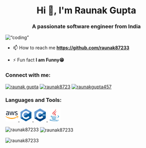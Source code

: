 <h1 align="center">Hi 👋, I'm Raunak Gupta</h1>
<h3 align="center">A passionate software engineer from India</h3>
<img src="https://repository-images.githubusercontent.com/462900780/0a10af70-6cbf-46df-9071-0ff586a3b1d6" align="“right”" alt="“coding”" style="max-width: 400;">

- 📫 How to reach me **https://github.com/raunak87233**

- ⚡ Fun fact **I am Funny😁**

<h3 align="left">Connect with me:</h3>
<p align="left">
<a href="https://linkedin.com/in/raunak gupta" target="blank"><img align="center" src="https://raw.githubusercontent.com/rahuldkjain/github-profile-readme-generator/master/src/images/icons/Social/linked-in-alt.svg" alt="raunak gupta" height="30" width="40" /></a>
<a href="https://instagram.com/raunak8723" target="blank"><img align="center" src="https://raw.githubusercontent.com/rahuldkjain/github-profile-readme-generator/master/src/images/icons/Social/instagram.svg" alt="raunak8723" height="30" width="40" /></a>
<a href="https://www.hackerrank.com/raunakgupta457" target="blank"><img align="center" src="https://raw.githubusercontent.com/rahuldkjain/github-profile-readme-generator/master/src/images/icons/Social/hackerrank.svg" alt="raunakgupta457" height="30" width="40" /></a>
</p>

<h3 align="left">Languages and Tools:</h3>
<p align="left"> <a href="https://aws.amazon.com" target="_blank" rel="noreferrer"> <img src="https://raw.githubusercontent.com/devicons/devicon/master/icons/amazonwebservices/amazonwebservices-original-wordmark.svg" alt="aws" width="40" height="40"/> </a> <a href="https://www.cprogramming.com/" target="_blank" rel="noreferrer"> <img src="https://raw.githubusercontent.com/devicons/devicon/master/icons/c/c-original.svg" alt="c" width="40" height="40"/> </a> <a href="https://www.w3schools.com/cpp/" target="_blank" rel="noreferrer"> <img src="https://raw.githubusercontent.com/devicons/devicon/master/icons/cplusplus/cplusplus-original.svg" alt="cplusplus" width="40" height="40"/> </a> <a href="https://www.java.com" target="_blank" rel="noreferrer"> <img src="https://raw.githubusercontent.com/devicons/devicon/master/icons/java/java-original.svg" alt="java" width="40" height="40"/> </a> </p>

<p><img align="left" src="https://github-readme-stats.vercel.app/api/top-langs?username=raunak87233&show_icons=true&locale=en&layout=compact" alt="raunak87233" /></p>

<p>&nbsp;<img align="center" src="https://github-readme-stats.vercel.app/api?username=raunak87233&show_icons=true&locale=en" alt="raunak87233" /></p>

<p><img align="center" src="https://github-readme-streak-stats.herokuapp.com/?user=raunak87233&" alt="raunak87233" /></p>


